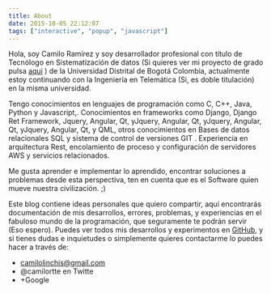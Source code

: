 ```yaml
---
title: About
date: 2015-10-05 22:12:07
tags: ["interactive", "popup", "javascript"]
---
```


Hola, soy Camilo Ramírez y soy desarrollador profesional con título de Tecnólogo en Sistematización de datos (Si quieres ver mi proyecto de grado pulsa [aqui](https://github.com/camilortte/RecomendadorUD) )  de  la Universidad Distrital de Bogotá Colombia,  actualmente  estoy continuando con la Ingeniería en Telemática (Si, es doble titulación) en la misma universidad.

Tengo conocimientos en lenguajes de programación como C, C++, Java, Python y Javascript,. Conocimientos en frameworks como Django, Django Ret Framework, Jquery, Angular, Qt, yJquery, Angular, Qt, yJquery, Angular, Qt, yJquery, Angular, Qt, y QML, otros conocimientos en Bases de datos relacionales SQL y sistema de control de versiones GIT . Experiencia en arquitectura Rest, encolamiento de proceso y configuración de servidores AWS y servicios relacionados.

Me gusta aprender e implementar lo aprendido, encontrar soluciones a problemas desde esta perspectiva, ten en cuenta que es el Software quien mueve nuestra civilización. ;)

Este blog contiene ideas personales que quiero compartir, aquí encontrarás documentación de mis desarrollos, errores, problemas, y experiencias en el fabuloso mundo de la programación, que seguramente te podrán servir (Eso espero). Puedes ver todos mis desarrollos y experimentos en [GitHub](https://github.com/camilortte), y sí tienes dudas e inquietudes o simplemente quieres contactarme lo puedes hacer a través de:

* [camilolinchis@gmail.com](mailto:camilolinchis@gmail.com)
* @camilortte en Twitte
* +Google